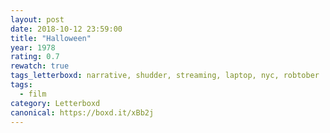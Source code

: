 ```yaml
---
layout: post 
date: 2018-10-12 23:59:00
title: "Halloween"
year: 1978
rating: 0.7
rewatch: true
tags_letterboxd: narrative, shudder, streaming, laptop, nyc, robtober
tags:
  - film
category: Letterboxd
canonical: https://boxd.it/xBb2j
---
```

